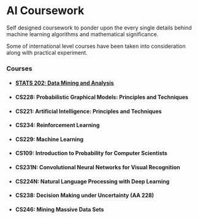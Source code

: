 # AI Coursework

Self designed coursework to ponder upon the every single details behind machine learning algorithms and mathematical significance.

Some of international level courses have been taken into consideration along with practical experiment.

### Courses 

 * #### [STATS 202: Data Mining and Analysis](stats-202/README.md) ####
      
 * #### CS228: Probabilistic Graphical Models: Principles and Techniques ####
 
 * #### CS221: Artificial Intelligence: Principles and Techniques ####
 
 * #### CS234: Reinforcement Learning ####
  
 * #### CS229: Machine Learning ####
 
 * #### CS109: Introduction to Probability for Computer Scientists ####
 
 * #### CS231N: Convolutional Neural Networks for Visual Recognition ####
 
 * #### CS224N: Natural Language Processing with Deep Learning ####
 
 * #### CS238: Decision Making under Uncertainty (AA 228) ####

 * #### CS246: Mining Massive Data Sets ####




